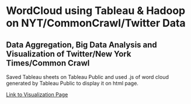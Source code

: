 # WordCloud using Tableau & Hadoop on NYT/CommonCrawl/Twitter Data
Data Aggregation, Big Data Analysis and Visualization of Twitter/New York Times/Common Crawl
--
Saved Tableau sheets on Tableau Public and used .js of word cloud generated by Tableau Public to display it on html page.

[Link to Visualization Page](https://vishalgawade.github.io/wordcloud_hadoop/visualization.html)
